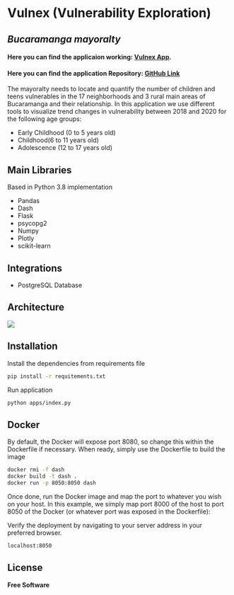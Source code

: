 # Vulnex (Vulnerability Exploration)
## _Bucaramanga mayoralty_

#### Here you can find the applicaion working: [Vulnex App](https://vulnex.dployme.com/).

#### Here you can find the application Repository: [GitHub Link](https://github.com/DS4A-Team-39/final_project)

The mayoralty needs to locate and quantify the number of children and teens vulnerables in the 17 neighborhoods and 3 rural main areas of Bucaramanga and their relationship. In this application we use different tools to visualize trend changes in vulnerability between 2018 and 2020 for the following age groups: 
 - Early Childhood (0 to 5 years old)
 - Childhood(6 to 11 years old)
 - Adolescence (12 to 17 years old)

## Main Libraries
Based in Python 3.8 implementation
- Pandas
- Dash
- Flask
- psycopg2
- Numpy
- Plotly
- scikit-learn

## Integrations

 - PostgreSQL Database

## Architecture
<img src="https://github.com/DS4A-Team-39/final_project/blob/feature/esteban/apps/assets/img/architecture.png">

## Installation

Install the dependencies from requirements file

```sh
pip install -r requitements.txt
```
Run application
```sh
python apps/index.py
```

## Docker

By default, the Docker will expose port 8080, so change this within the
Dockerfile if necessary. When ready, simply use the Dockerfile to
build the image

```sh
docker rmi -f dash
docker build -t dash .
docker run -p 8050:8050 dash
```

Once done, run the Docker image and map the port to whatever you wish on
your host. In this example, we simply map port 8000 of the host to
port 8050 of the Docker (or whatever port was exposed in the Dockerfile):

Verify the deployment by navigating to your server address in
your preferred browser.

```sh
localhost:8050
```

## License

**Free Software**


